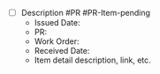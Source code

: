 - [ ] Description #PR #PR-Item-pending 
	- Issued Date: 
	- PR: 
	- Work Order: 
	- Received Date:
	- Item detail description, link, etc.
